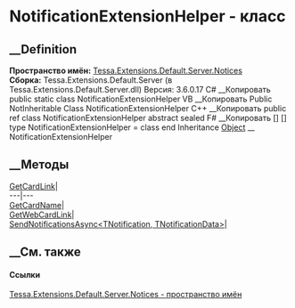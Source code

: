 # NotificationExtensionHelper - класс
##  __Definition
 **Пространство имён:**
[Tessa.Extensions.Default.Server.Notices](N_Tessa_Extensions_Default_Server_Notices.htm)  
 **Сборка:** Tessa.Extensions.Default.Server (в
Tessa.Extensions.Default.Server.dll) Версия: 3.6.0.17
C# __Копировать
     public static class NotificationExtensionHelper
VB __Копировать
     Public NotInheritable Class NotificationExtensionHelper
C++ __Копировать
     public ref class NotificationExtensionHelper abstract sealed
F# __Копировать
     [<AbstractClassAttribute>]
    [<SealedAttribute>]
    type NotificationExtensionHelper = class end
Inheritance
    [Object](https://learn.microsoft.com/dotnet/api/system.object) __ NotificationExtensionHelper
##  __Методы
[GetCardLink<TNotification>](M_Tessa_Extensions_Default_Server_Notices_NotificationExtensionHelper_GetCardLink__1.htm)|  
---|---  
[GetCardName<TNotification>](M_Tessa_Extensions_Default_Server_Notices_NotificationExtensionHelper_GetCardName__1.htm)|  
[GetWebCardLink](M_Tessa_Extensions_Default_Server_Notices_NotificationExtensionHelper_GetWebCardLink.htm)|  
[SendNotificationsAsync<TNotification,
TNotificationData>](M_Tessa_Extensions_Default_Server_Notices_NotificationExtensionHelper_SendNotificationsAsync__2.htm)|  
## __См. также
#### Ссылки
[Tessa.Extensions.Default.Server.Notices - пространство
имён](N_Tessa_Extensions_Default_Server_Notices.htm)
